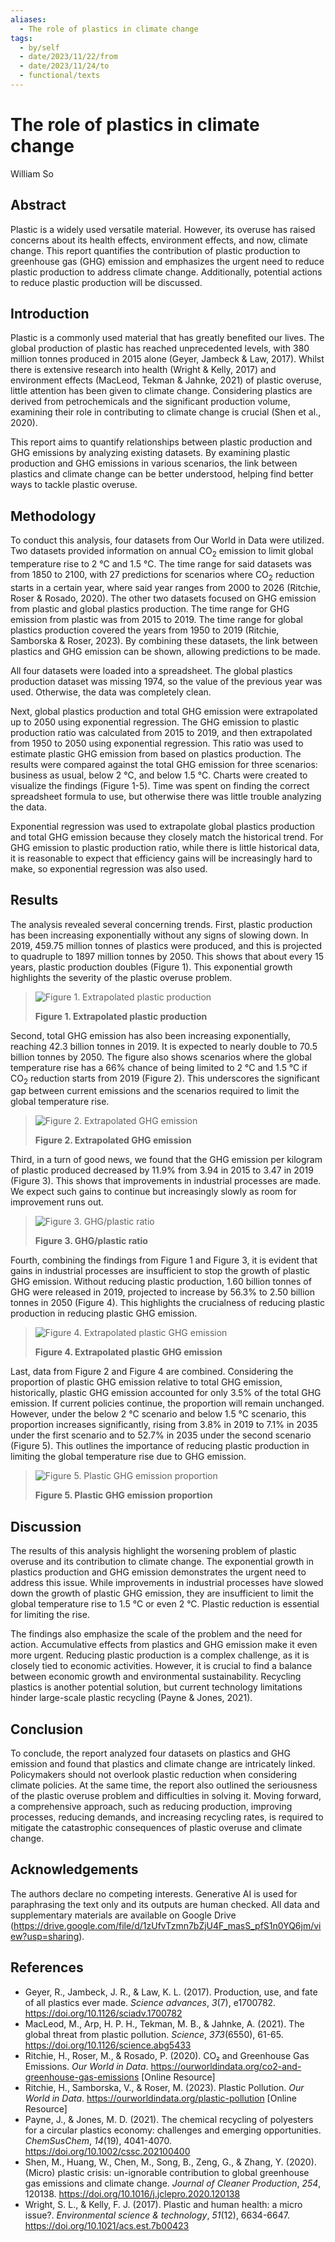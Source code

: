 ```yaml
---
aliases:
  - The role of plastics in climate change
tags:
  - by/self
  - date/2023/11/22/from
  - date/2023/11/24/to
  - functional/texts
---
```


# The role of plastics in climate change

William So

## Abstract

Plastic is a widely used versatile material. However, its overuse has raised concerns about its health effects, environment effects, and now, climate change. This report quantifies the contribution of plastic production to greenhouse gas (GHG) emission and emphasizes the urgent need to reduce plastic production to address climate change. Additionally, potential actions to reduce plastic production will be discussed.

## Introduction

Plastic is a commonly used material that has greatly benefited our lives. The global production of plastic has reached unprecedented levels, with 380 million tonnes produced in 2015 alone (Geyer, Jambeck & Law, 2017). Whilst there is extensive research into health (Wright & Kelly, 2017) and environment effects (MacLeod, Tekman & Jahnke, 2021) of plastic overuse, little attention has been given to climate change. Considering plastics are derived from petrochemicals and the significant production volume, examining their role in contributing to climate change is crucial (Shen et al., 2020).

This report aims to quantify relationships between plastic production and GHG emissions by analyzing existing datasets. By examining plastic production and GHG emissions in various scenarios, the link between plastics and climate change can be better understood, helping find better ways to tackle plastic overuse.

## Methodology

To conduct this analysis, four datasets from Our World in Data were utilized. Two datasets provided information on annual CO<sub>2</sub> emission to limit global temperature rise to 2 °C and 1.5 °C. The time range for said datasets was from 1850 to 2100, with 27 predictions for scenarios where CO<sub>2</sub> reduction starts in a certain year, where said year ranges from 2000 to 2026 (Ritchie, Roser & Rosado, 2020). The other two datasets focused on GHG emission from plastic and global plastics production. The time range for GHG emission from plastic was from 2015 to 2019. The time range for global plastics production covered the years from 1950 to 2019 (Ritchie, Samborska & Roser, 2023). By combining these datasets, the link between plastics and GHG emission can be shown, allowing predictions to be made.

All four datasets were loaded into a spreadsheet. The global plastics production dataset was missing 1974, so the value of the previous year was used. Otherwise, the data was completely clean.

Next, global plastics production and total GHG emission were extrapolated up to 2050 using exponential regression. The GHG emission to plastic production ratio was calculated from 2015 to 2019, and then extrapolated from 1950 to 2050 using exponential regression. This ratio was used to estimate plastic GHG emission from based on plastics production. The results were compared against the total GHG emission for three scenarios: business as usual, below 2 °C, and below 1.5 °C. Charts were created to visualize the findings (Figure 1-5). Time was spent on finding the correct spreadsheet formula to use, but otherwise there was little trouble analyzing the data.

Exponential regression was used to extrapolate global plastics production and total GHG emission because they closely match the historical trend. For GHG emission to plastic production ratio, while there is little historical data, it is reasonable to expect that efficiency gains will be increasingly hard to make, so exponential regression was also used.

## Results

The analysis revealed several concerning trends. First, plastic production has been increasing exponentially without any signs of slowing down. In 2019, 459.75 million tonnes of plastics were produced, and this is projected to quadruple to 1897 million tonnes by 2050. This shows that about every 15 years, plastic production doubles (Figure 1). This exponential growth highlights the severity of the plastic overuse problem.

> ![Figure 1. Extrapolated plastic production](The%20role%20of%20plastics%20in%20climate%20change/extrapolated%20plastic%20production.png)
>
> __Figure 1. Extrapolated plastic production__

Second, total GHG emission has also been increasing exponentially, reaching 42.3 billion tonnes in 2019. It is expected to nearly double to 70.5 billion tonnes by 2050. The figure also shows scenarios where the global temperature rise has a 66% chance of being limited to 2 °C and 1.5 °C if CO<sub>2</sub> reduction starts from 2019 (Figure 2). This underscores the significant gap between current emissions and the scenarios required to limit the global temperature rise.

> ![Figure 2. Extrapolated GHG emission](The%20role%20of%20plastics%20in%20climate%20change/extrapolated%20GHG%20emission.png)
>
> __Figure 2. Extrapolated GHG emission__

Third, in a turn of good news, we found that the GHG emission per kilogram of plastic produced decreased by 11.9% from 3.94 in 2015 to 3.47 in 2019 (Figure 3). This shows that improvements in industrial processes are made. We expect such gains to continue but increasingly slowly as room for improvement runs out.

> ![Figure 3. GHG/plastic ratio](The%20role%20of%20plastics%20in%20climate%20change/GHG_plastic%20ratio.png)
>
> __Figure 3. GHG/plastic ratio__

Fourth, combining the findings from Figure 1 and Figure 3, it is evident that gains in industrial processes are insufficient to stop the growth of plastic GHG emission. Without reducing plastic production, 1.60 billion tonnes of GHG were released in 2019, projected to increase by 56.3% to 2.50 billion tonnes in 2050 (Figure 4). This highlights the crucialness of reducing plastic production in reducing plastic GHG emission.

> ![Figure 4. Extrapolated plastic GHG emission](The%20role%20of%20plastics%20in%20climate%20change/extrapolated%20plastic%20GHG%20emission.png)
>
> __Figure 4. Extrapolated plastic GHG emission__

Last, data from Figure 2 and Figure 4 are combined. Considering the proportion of plastic GHG emission relative to total GHG emission, historically, plastic GHG emission accounted for only 3.5% of the total GHG emission. If current policies continue, the proportion will remain unchanged. However, under the below 2 °C scenario and below 1.5 °C scenario, this proportion increases significantly, rising from 3.8% in 2019 to 7.1% in 2035 under the first scenario and to 52.7% in 2035 under the second scenario (Figure 5). This outlines the importance of reducing plastic production in limiting the global temperature rise due to GHG emission.

> ![Figure 5. Plastic GHG emission proportion](./The%20role%20of%20plastics%20in%20climate%20change/plastic%20GHG%20emission%20proportion.png)
>
> __Figure 5. Plastic GHG emission proportion__

## Discussion

The results of this analysis highlight the worsening problem of plastic overuse and its contribution to climate change. The exponential growth in plastics production and GHG emission demonstrates the urgent need to address this issue. While improvements in industrial processes have slowed down the growth of plastic GHG emission, they are insufficient to limit the global temperature rise to 1.5 °C or even 2 °C. Plastic reduction is essential for limiting the rise.

The findings also emphasize the scale of the problem and the need for action. Accumulative effects from plastics and GHG emission make it even more urgent. Reducing plastic production is a complex challenge, as it is closely tied to economic activities. However, it is crucial to find a balance between economic growth and environmental sustainability. Recycling plastics is another potential solution, but current technology limitations hinder large-scale plastic recycling (Payne & Jones, 2021).

## Conclusion

To conclude, the report analyzed four datasets on plastics and GHG emission and found that plastics and climate change are intricately linked. Policymakers should not overlook plastic reduction when considering climate policies. At the same time, the report also outlined the seriousness of the plastic overuse problem and difficulties in solving it. Moving forward, a comprehensive approach, such as reducing production, improving processes, reducing demands, and increasing recycling rates, is required to mitigate the catastrophic consequences of plastic overuse and climate change.

## Acknowledgements

The authors declare no competing interests. Generative AI is used for paraphrasing the text only and its outputs are human checked. All data and supplementary materials are available on Google Drive (https://drive.google.com/file/d/1zUfvTzmn7bZjU4F_masS_pfS1n0YQ6jm/view?usp=sharing).

## References

- Geyer, R., Jambeck, J. R., & Law, K. L. (2017). Production, use, and fate of all plastics ever made. _Science advances_, _3_(7), e1700782. https://doi.org/10.1126/sciadv.1700782
- MacLeod, M., Arp, H. P. H., Tekman, M. B., & Jahnke, A. (2021). The global threat from plastic pollution. _Science_, _373_(6550), 61-65. https://doi.org/10.1126/science.abg5433
- Ritchie, H., Roser, M., & Rosado, P. (2020). CO₂ and Greenhouse Gas Emissions. _Our World in Data_. https://ourworldindata.org/co2-and-greenhouse-gas-emissions [Online Resource]
- Ritchie, H., Samborska, V., & Roser, M. (2023). Plastic Pollution. _Our World in Data_. https://ourworldindata.org/plastic-pollution [Online Resource]
- Payne, J., & Jones, M. D. (2021). The chemical recycling of polyesters for a circular plastics economy: challenges and emerging opportunities. _ChemSusChem_, _14_(19), 4041-4070. https://doi.org/10.1002/cssc.202100400
- Shen, M., Huang, W., Chen, M., Song, B., Zeng, G., & Zhang, Y. (2020). (Micro) plastic crisis: un-ignorable contribution to global greenhouse gas emissions and climate change. _Journal of Cleaner Production_, _254_, 120138. https://doi.org/10.1016/j.jclepro.2020.120138
- Wright, S. L., & Kelly, F. J. (2017). Plastic and human health: a micro issue?. _Environmental science & technology_, _51_(12), 6634-6647. https://doi.org/10.1021/acs.est.7b00423
